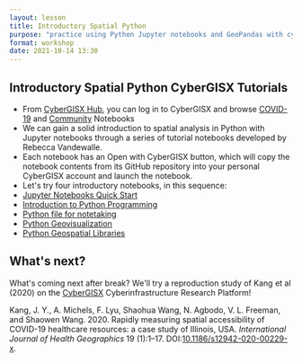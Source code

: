 ```yaml
---
layout: lesson
title: Introductory Spatial Python
purpose: "practice using Python Jupyter notebooks and GeoPandas with cyberinfrastructure"
format: workshop
date: 2021-10-14 13:30
---
```


## Introductory Spatial Python CyberGISX Tutorials

- From [CyberGISX Hub](cybergisxhub.cigi.illinois.edu/), you can log in to CyberGISX and browse [COVID-19](https://cybergisxhub.cigi.illinois.edu/wherecovid-19) and [Community](https://cybergisxhub.cigi.illinois.edu/notebooks) Notebooks
- We can gain a solid introduction to spatial analysis in Python with Jupyter notebooks through a series of tutorial notebooks developed by Rebecca Vandewalle.
- Each notebook has an Open with CyberGISX button, which will copy the notebook contents from its GitHub repository into your personal CyberGISX account and launch the notebook.
- Let's try four introductory notebooks, in this sequence:
- [Jupyter Notebooks Quick Start](https://cybergisxhub.cigi.illinois.edu/notebook/jupyter-notebooks-quick-start-2/)
- [Introduction to Python Programming](https://cybergisxhub.cigi.illinois.edu/notebook/introduction-to-python-programming/)
- [Python file for notetaking](/assets/python-intro.py)
- [Python Geovisualization](https://cybergisxhub.cigi.illinois.edu/notebook/python-geovisualization/)
- [Python Geospatial Libraries](https://cybergisxhub.cigi.illinois.edu/notebook/python-geospatial-libraries/)

## What's next?

What's coming next after break? We'll try a reproduction study of Kang et al (2020) on the [CyberGISX](https://cybergis.illinois.edu/) Cyberinfrastructure Research Platform!

Kang, J. Y., A. Michels, F. Lyu, Shaohua Wang, N. Agbodo, V. L. Freeman, and Shaowen Wang. 2020. Rapidly measuring spatial accessibility of COVID-19 healthcare resources: a case study of Illinois, USA. *International Journal of Health Geographics* 19 (1):1–17. DOI:[10.1186/s12942-020-00229-x](https://doi.org/10.1186/s12942-020-00229-x).
